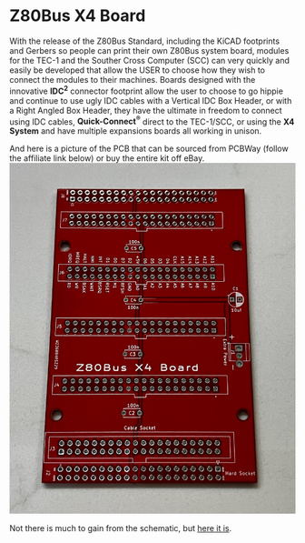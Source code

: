 # Z80Bus X4 Board

With the release of the Z80Bus Standard, including the KiCAD footprints and Gerbers so people can print their own Z80Bus system board, modules for the TEC-1 and the Souther Cross Computer (SCC) can very quickly and easily be developed that allow the USER to choose how they wish to connect the modules to their machines. Boards designed with the innovative <b>IDC<sup>2</sup></b> connector footprint allow the user to choose to go hippie and continue to use ugly IDC cables with a Vertical IDC Box Header, or with a Right Angled Box Header, they have the ultimate in freedom to connect using IDC cables, <b>Quick-Connect<sup>®</sup></b> direct to the TEC-1/SCC, or using the <b>X4 System</b> and have multiple expansions boards all working in unison.

And here is a picture of the PCB that can be sourced from PCBWay (follow the affiliate link below) or buy the entire kit off eBay.
![PCB](Z80Bus_X4_PCB.jpg)

Not there is much to gain from the schematic, but [here it is](Z80Bus_X4_Board_Schematic.pdf).

